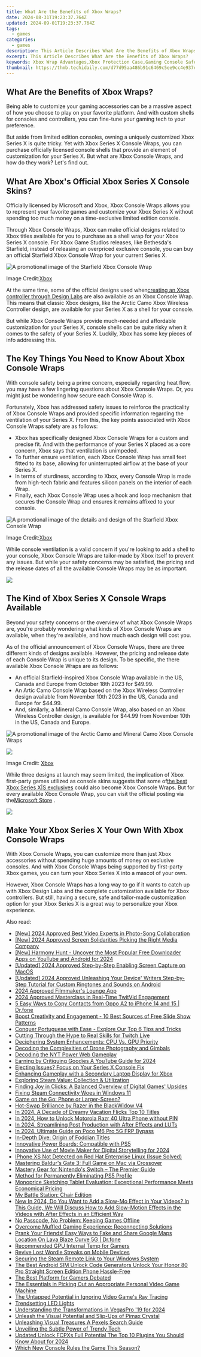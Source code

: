 ```yaml
---
title: What Are the Benefits of Xbox Wraps?
date: 2024-08-31T19:23:37.764Z
updated: 2024-09-01T19:23:37.764Z
tags:
  - games
categories:
  - games
description: This Article Describes What Are the Benefits of Xbox Wraps?
excerpt: This Article Describes What Are the Benefits of Xbox Wraps?
keywords: Xbox Wrap Advantages,Xbox Protection Case,Gaming Console Safety,Xbox Accessory,Console Shielding Benefits,Safe Gaming Storage,Xbox Coverage Perks
thumbnail: https://thmb.techidaily.com/d77d95aa486b91c6469c5ee9cc4e937e8d3af5aa50ced6b44ad4148b7b19bd91.jpg
---
```


## What Are the Benefits of Xbox Wraps?

 Being able to customize your gaming accessories can be a massive aspect of how you choose to play on your favorite platform. And with custom shells for consoles and controllers, you can fine-tune your gaming tech to your preference.

 But aside from limited edition consoles, owning a uniquely customized Xbox Series X is quite tricky. Yet with Xbox Series X Console Wraps, you can purchase officially licensed console shells that provide an element of customization for your Series X. But what are Xbox Console Wraps, and how do they work? Let's find out.

## What Are Xbox's Official Xbox Series X Console Skins?

 Officially licensed by Microsoft and Xbox, Xbox Console Wraps allows you to represent your favorite games and customize your Xbox Series X without spending too much money on a time-exclusive limited edition console.

 Through Xbox Console Wraps, Xbox can make official designs related to Xbox titles available for you to purchase as a shell wrap for your Xbox Series X console. For Xbox Game Studios releases, like Bethesda's Starfield, instead of releasing an overpriced exclusive console, you can buy an official Starfield Xbox Console Wrap for your current Series X.

![A promotional image of the Starfield Xbox Console Wrap](https://static1.makeuseofimages.com/wordpress/wp-content/uploads/2023/08/starfield.jpg)

 Image Credit:[Xbox](https://news.xbox.com/en-us/2023/08/21/xbox-series-x-console-wraps-starfield-camo/)

 At the same time, some of the official designs used when[creating an Xbox controller through Design Labs](https://www.makeuseof.com/how-to-use-xbox-design-lab-to-create-a-custom-xbox-controller/) are also available as an Xbox Console Wrap. This means that classic Xbox designs, like the Arctic Camo Xbox Wireless Controller design, are available for your Series X as a shell for your console.

 But while Xbox Console Wraps provide much-needed and affordable customization for your Series X, console shells can be quite risky when it comes to the safety of your Series X. Luckily, Xbox has some key pieces of info addressing this.

## The Key Things You Need to Know About Xbox Console Wraps

 With console safety being a prime concern, especially regarding heat flow, you may have a few lingering questions about Xbox Console Wraps. Or, you might just be wondering how secure each Console Wrap is.

 Fortunately, Xbox has addressed safety issues to reinforce the practicality of Xbox Console Wraps and provided specific information regarding the ventilation of your Series X. From this, the key points associated with Xbox Console Wraps safety are as follows:

* Xbox has specifically designed Xbox Console Wraps for a custom and precise fit. And with the performance of your Series X placed as a core concern, Xbox says that ventilation is unimpeded.
* To further ensure ventilation, each Xbox Console Wrap has small feet fitted to its base, allowing for uninterrupted airflow at the base of your Series X.
* In terms of sturdiness, according to Xbox, every Console Wrap is made from high-tech fabric and features silicon panels on the interior of each Wrap.
* Finally, each Xbox Console Wrap uses a hook and loop mechanism that secures the Console Wrap and ensures it remains affixed to your console.

![A promotional image of the details and design of the Starfield Xbox Console Wrap](https://static1.makeuseofimages.com/wordpress/wp-content/uploads/2023/08/starfield-xbox-wrap-details-8670f20dc5de546cb84f.jpg)

 Image Credit:[Xbox](https://news.xbox.com/en-us/2023/08/21/xbox-series-x-console-wraps-starfield-camo/)

 While console ventilation is a valid concern if you're looking to add a shell to your console, Xbox Console Wraps are tailor-made by Xbox itself to prevent any issues. But while your safety concerns may be satisfied, the pricing and the release dates of all the available Console Wraps may be as important.

<!-- affiliate ads begin -->
<a href="https://shop.incomedia.eu/order/checkout.php?PRODS=12730965&QTY=1&AFFILIATE=108875&CART=1"><img src="https://incomedia.eu/files/images/affiliates/w5/03_WBSX5_728x90_red_CTA.jpg" border="0"></a>
<!-- affiliate ads end -->
## The Kind of Xbox Series X Console Wraps Available

 Beyond your safety concerns or the overview of what Xbox Console Wraps are, you're probably wondering what kinds of Xbox Console Wraps are available, when they're available, and how much each design will cost you.

 As of the official announcement of Xbox Console Wraps, there are three different kinds of designs available. However, the pricing and release date of each Console Wrap is unique to its design. To be specific, the there available Xbox Console Wraps are as follows:

* An official Starfield-inspired Xbox Console Wrap available in the US, Canada and Europe from October 18th 2023 for $49.99.
* An Artic Camo Console Wrap based on the Xbox Wireless Controller design available from November 10th 2023 in the US, Canada and Europe for $44.99.
* And, similarly, a Mineral Camo Console Wrap, also based on an Xbox Wireless Controller design, is available for $44.99 from November 10th in the US, Canada and Europe.

![A promotional image of the Arctic Camo and Mineral Camo Xbox Console Wraps](https://static1.makeuseofimages.com/wordpress/wp-content/uploads/2023/08/wraps.jpg)

<!-- affiliate ads begin -->
<a href="https://secure.2checkout.com/order/checkout.php?PRODS=4620780&QTY=1&AFFILIATE=108875&CART=1"><img src="https://secure.avangate.com/images/merchant/07dd4d5a72f5740ef0f035f201951476/728__90banner.jpg" border="0"></a>
<!-- affiliate ads end -->
 Image Credit: [Xbox](https://news.xbox.com/en-us/2023/08/21/xbox-series-x-console-wraps-starfield-camo/)

 While three designs at launch may seem limited, the implication of Xbox first-party games utilized as console skins suggests that some of[the best Xbox Series X|S exclusives](https://www.makeuseof.com/the-best-xbox-exclusives-to-test-out-your-xbox-series-xs/) could also become Xbox Console Wraps. But for every available Xbox Console Wrap, you can visit the official posting via the[Microsoft Store](https://www.microsoft.com/en-us/d/Xbox-Series-X-Console-Wraps/8x08lwws1qh7/NLZ4) .

<!-- affiliate ads begin -->
<a href="https://store.nero.com/order/checkout.php?PRODS=42296985&QTY=1&AFFILIATE=108875&CART=1"><img src="https://secure.avangate.com/images/merchant/9cea886b9f44a3c2df1163730ab64994/products/copy_nero_burning_rom_cart.png" border="0">
</a>
<!-- affiliate ads end -->
## Make Your Xbox Series X Your Own With Xbox Console Wraps

 With Xbox Console Wraps, you can customize more than just Xbox accessories without spending huge amounts of money on exclusive consoles. And with Xbox Console Wraps being supported by first-party Xbox games, you can turn your Xbox Series X into a mascot of your own.

 However, Xbox Console Wraps has a long way to go if it wants to catch up with Xbox Design Labs and the complete customization available for Xbox controllers. But still, having a secure, safe and tailor-made customization option for your Xbox Series X is a great way to personalize your Xbox experience.


<ins class="adsbygoogle"
     style="display:block"
     data-ad-format="autorelaxed"
     data-ad-client="ca-pub-7571918770474297"
     data-ad-slot="1223367746"></ins>



<ins class="adsbygoogle"
     style="display:block"
     data-ad-client="ca-pub-7571918770474297"
     data-ad-slot="8358498916"
     data-ad-format="auto"
     data-full-width-responsive="true"></ins>

<span class="atpl-alsoreadstyle">Also read:</span>
<div><ul>
<li><a href="https://youtube-blog.techidaily.com/024-approved-best-video-experts-in-photo-song-collaboration/"><u>[New] 2024 Approved  Best Video Experts in Photo-Song Collaboration</u></a></li>
<li><a href="https://youtube-data.techidaily.com/024-approved-screen-solidarities-picking-the-right-media-company/"><u>[New] 2024 Approved  Screen Solidarities  Picking the Right Media Company</u></a></li>
<li><a href="https://eaxpv-info.techidaily.com/new-harmony-hunt-uncover-the-most-popular-free-downloader-apps-on-youtube-and-android-for-2024/"><u>[New] Harmony Hunt - Uncover the Most Popular Free Downloader Apps on YouTube and Android for 2024</u></a></li>
<li><a href="https://remote-screen-capture.techidaily.com/updated-2024-approved-step-by-step-enabling-screen-capture-on-macos/"><u>[Updated] 2024 Approved  Step-by-Step  Enabling Screen Capture on MacOS</u></a></li>
<li><a href="https://article-knowledge.techidaily.com/updated-2024-approved-unleashing-your-device-writers-step-by-step-tutorial-for-custom-ringtones-and-sounds-on-android/"><u>[Updated] 2024 Approved  Unleashing Your Device' Writers  Step-by-Step Tutorial for Custom Ringtones and Sounds on Android</u></a></li>
<li><a href="https://youtube-stream.techidaily.com/2024-approved-filmmakers-lounge-app/"><u>2024 Approved  Filmmaker's Lounge App</u></a></li>
<li><a href="https://twitter-videos.techidaily.com/2024-approved-masterclass-in-real-time-twitvid-engagement/"><u>2024 Approved  Masterclass in Real-Time TwitVid Engagement</u></a></li>
<li><a href="https://blog-min.techidaily.com/5-easy-ways-to-copy-contacts-from-oppo-a2-to-iphone-14-and-15-drfone-by-drfone-transfer-from-android-transfer-from-android/"><u>5 Easy Ways to Copy Contacts from Oppo A2 to iPhone 14 and 15 | Dr.fone</u></a></li>
<li><a href="https://extra-hints.techidaily.com/boost-creativity-and-engagement-10-best-sources-of-free-slide-show-patterns/"><u>Boost Creativity and Engagement - 10 Best Sources of Free Slide Show Patterns</u></a></li>
<li><a href="https://mondly-stories.techidaily.com/conquer-portuguese-with-ease-explore-our-top-6-tips-and-tricks/"><u>Conquer Portuguese with Ease - Explore Our Top 6 Tips and Tricks</u></a></li>
<li><a href="https://games-able.techidaily.com/cutting-through-the-hype-to-real-skills-for-twitch-live/"><u>Cutting Through the Hype to Real Skills for Twitch Live</u></a></li>
<li><a href="https://games-able.techidaily.com/deciphering-system-enhancements-cpu-vs-gpu-priority/"><u>Deciphering System Enhancements: CPU Vs. GPU Priority</u></a></li>
<li><a href="https://fox-http.techidaily.com/decoding-the-complexities-of-drone-photography-and-gimbals/"><u>Decoding the Complexities of Drone Photography and Gimbals</u></a></li>
<li><a href="https://games-able.techidaily.com/decoding-the-nyt-power-web-gameplay/"><u>Decoding the NYT Power Web Gameplay</u></a></li>
<li><a href="https://youtube-clips.techidaily.com/earning-by-critiquing-goodies-a-youtube-guide-for-2024/"><u>Earning by Critiquing Goodies  A YouTube Guide for 2024</u></a></li>
<li><a href="https://games-able.techidaily.com/ejecting-issues-focus-on-your-series-x-console-fix/"><u>Ejecting Issues? Focus on Your Series X Console Fix</u></a></li>
<li><a href="https://games-able.techidaily.com/enhancing-gameplay-with-a-secondary-laptop-display-for-xbox/"><u>Enhancing Gameplay with a Secondary Laptop Display for Xbox</u></a></li>
<li><a href="https://games-able.techidaily.com/exploring-steam-value-collection-and-utilization/"><u>Exploring Steam Value: Collection & Utilization</u></a></li>
<li><a href="https://games-able.techidaily.com/finding-joy-in-clicks-a-balanced-overview-of-digital-games-upsides/"><u>Finding Joy in Clicks: A Balanced Overview of Digital Games' Upsides</u></a></li>
<li><a href="https://games-able.techidaily.com/fixing-steam-connectivity-woes-in-windows-11/"><u>Fixing Steam Connectivity Woes in Windows 11</u></a></li>
<li><a href="https://games-able.techidaily.com/game-on-the-go-phone-or-larger-screen/"><u>Game on the Go: Phone or Larger-Screen?</u></a></li>
<li><a href="https://games-able.techidaily.com/hot-swap-brilliance-by-razer-in-the-blackwidow-v4/"><u>Hot-Swap Brilliance by Razer in the BlackWidow V4</u></a></li>
<li><a href="https://vp-tips.techidaily.com/in-2024-a-decade-of-dreamy-vacation-flicks-top-10-titles/"><u>In 2024, A Decade of Dreamy Vacation Flicks  Top 10 Titles</u></a></li>
<li><a href="https://android-unlock.techidaily.com/in-2024-how-to-unlock-motorola-razr-40-ultra-phone-without-pin-by-drfone-android/"><u>In 2024, How to Unlock Motorola Razr 40 Ultra Phone without PIN</u></a></li>
<li><a href="https://some-skills.techidaily.com/in-2024-streamlining-post-production-with-after-effects-and-luts/"><u>In 2024, Streamlining Post Production with After Effects and LUTs</u></a></li>
<li><a href="https://bypass-frp.techidaily.com/in-2024-ultimate-guide-on-poco-m6-pro-5g-frp-bypass-by-drfone-android/"><u>In 2024, Ultimate Guide on Poco M6 Pro 5G FRP Bypass</u></a></li>
<li><a href="https://games-able.techidaily.com/in-depth-dive-origin-of-foddian-titles/"><u>In-Depth Dive: Origin of Foddian Titles</u></a></li>
<li><a href="https://games-able.techidaily.com/innovative-power-boards-compatible-with-ps5/"><u>Innovative Power Boards: Compatible with PS5</u></a></li>
<li><a href="https://article-helps.techidaily.com/innovative-use-of-movie-maker-for-digital-storytelling-for-2024/"><u>Innovative Use of Movie Maker for Digital Storytelling for 2024</u></a></li>
<li><a href="https://driver-error.techidaily.com/iphone-xs-not-detected-on-red-hat-enterprise-linux-issue-solved/"><u>IPhone XS Not Detected on Red Hat Enterprise Linux (Issue Solved)</u></a></li>
<li><a href="https://games-able.techidaily.com/mastering-baldurs-gate-3-full-game-on-mac-via-crossover/"><u>Mastering Baldur's Gate 3: Full Game on Mac via Crossover</u></a></li>
<li><a href="https://games-able.techidaily.com/mastery-gear-for-nintendos-switch-the-premier-guide/"><u>Mastery Gear for Nintendo's Switch – The Premier Guide</u></a></li>
<li><a href="https://games-able.techidaily.com/method-for-permanently-eliminating-ps5-profile/"><u>Method for Permanently Eliminating PS5 Profile</u></a></li>
<li><a href="https://buynow-tips.techidaily.com/monoprice-sketching-tablet-evaluation-exceptional-performance-meets-economical-pricing/"><u>Monoprice Sketching Tablet Evaluation: Exceptional Performance Meets Economical Pricing</u></a></li>
<li><a href="https://games-able.techidaily.com/my-battle-station-chair-edition/"><u>My Battle Station: Chair Edition</u></a></li>
<li><a href="https://ai-video-editing.techidaily.com/new-in-2024-do-you-want-to-add-a-slow-mo-effect-in-your-videos-in-this-guide-we-will-discuss-how-to-add-slow-motion-effects-in-the-videos-with-after-effects/"><u>New In 2024, Do You Want to Add a Slow-Mo Effect in Your Videos? In This Guide, We Will Discuss How to Add Slow-Motion Effects in the Videos with After Effects in an Efficient Way</u></a></li>
<li><a href="https://games-able.techidaily.com/no-passcode-no-problem-keeping-games-offline/"><u>No Passcode, No Problem: Keeping Games Offline</u></a></li>
<li><a href="https://games-able.techidaily.com/overcome-muffled-gaming-experience-reconnecting-solutions/"><u>Overcome Muffled Gaming Experience: Reconnecting Solutions</u></a></li>
<li><a href="https://fake-location.techidaily.com/prank-your-friends-easy-ways-to-fake-and-share-google-maps-location-on-lava-blaze-curve-5g-drfone-by-drfone-virtual-android/"><u>Prank Your Friends! Easy Ways to Fake and Share Google Maps Location On Lava Blaze Curve 5G | Dr.fone</u></a></li>
<li><a href="https://games-able.techidaily.com/recommended-gpu-internal-temp-for-gamers/"><u>Recommended GPU Internal Temp for Gamers</u></a></li>
<li><a href="https://games-able.techidaily.com/revive-lost-wordle-streaks-on-mobile-devices/"><u>Revive Lost Wordle Streaks on Mobile Devices</u></a></li>
<li><a href="https://games-able.techidaily.com/securing-the-steam-remote-link-to-your-windows-system/"><u>Securing the Steam Remote Link to Your Windows System</u></a></li>
<li><a href="https://sim-unlock.techidaily.com/the-best-android-sim-unlock-code-generators-unlock-your-honor-80-pro-straight-screen-edition-phone-hassle-free-by-drfone-android/"><u>The Best Android SIM Unlock Code Generators Unlock Your Honor 80 Pro Straight Screen Edition Phone Hassle-Free</u></a></li>
<li><a href="https://games-able.techidaily.com/the-best-platform-for-gamers-debated/"><u>The Best Platform for Gamers Debated</u></a></li>
<li><a href="https://games-able.techidaily.com/the-essentials-in-picking-out-an-appropriate-personal-video-game-machine/"><u>The Essentials in Picking Out an Appropriate Personal Video Game Machine</u></a></li>
<li><a href="https://games-able.techidaily.com/the-untapped-potential-in-ignoring-video-games-ray-tracing/"><u>The Untapped Potential in Ignoring Video Game's Ray Tracing</u></a></li>
<li><a href="https://games-able.techidaily.com/trendsetting-led-lights/"><u>Trendsetting LED Lights</u></a></li>
<li><a href="https://some-approaches.techidaily.com/understanding-the-transformations-in-vegaspro-19-for-2024/"><u>Understanding the Transformations in VegasPro '19 for 2024</u></a></li>
<li><a href="https://games-able.techidaily.com/unleash-the-visual-potential-and-slip-ups-of-pimax-crystal/"><u>Unleash the Visual Potential and Slip-Ups of Pimax Crystal</u></a></li>
<li><a href="https://extra-lessons.techidaily.com/unleashing-visual-treasures-a-pexels-search-guide/"><u>Unleashing Visual Treasures  A Pexels Search Guide</u></a></li>
<li><a href="https://games-able.techidaily.com/unveiling-the-subtle-power-of-trendy-tech/"><u>Unveiling the Subtle Power of Trendy Tech</u></a></li>
<li><a href="https://ai-video-apps.techidaily.com/updated-unlock-fcpxs-full-potential-the-top-10-plugins-you-should-know-about-for-2024/"><u>Updated Unlock FCPXs Full Potential The Top 10 Plugins You Should Know About for 2024</u></a></li>
<li><a href="https://games-able.techidaily.com/which-new-console-rules-the-game-this-season/"><u>Which New Console Rules the Game This Season?</u></a></li>
</ul></div>
